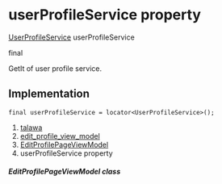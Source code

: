 
<div>

# userProfileService property

</div>


[UserProfileService](../../services_user_profile_service/UserProfileService-class.md)
userProfileService


final




GetIt of user profile service.



## Implementation

``` language-dart
final userProfileService = locator<UserProfileService>();
```







1.  [talawa](../../index.md)
2.  [edit_profile_view_model](../../view_model_after_auth_view_models_profile_view_models_edit_profile_view_model/)
3.  [EditProfilePageViewModel](../../view_model_after_auth_view_models_profile_view_models_edit_profile_view_model/EditProfilePageViewModel-class.md)
4.  userProfileService property

##### EditProfilePageViewModel class







